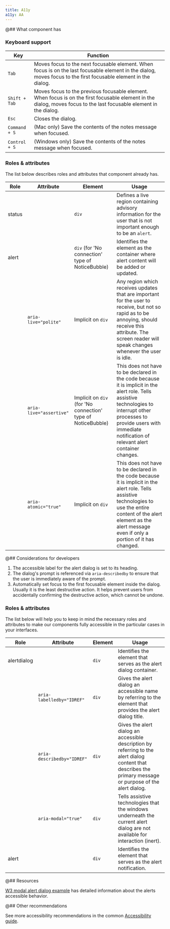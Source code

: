 ```yaml
---
title: A11y
a11y: AA
---
```


@## What component has

### Keyboard support

| Key           | Function                                                                                                                                                            |
| ------------- | ------------------------------------------------------------------------------------------------------------------------------------------------------------------- |
| `Tab`         | Moves focus to the next focusable element. When focus is on the last focusable element in the dialog, moves focus to the first focusable element in the dialog.     |
| `Shift + Tab` | Moves focus to the previous focusable element. When focus is on the first focusable element in the dialog, moves focus to the last focusable element in the dialog. |
| `Esc`         | Closes the dialog.                                                                                                                                                  |
| `Command + S` | (Mac only) Save the contents of the notes message when focused.                                                                                                     |
| `Control + S` | (Windows only) Save the contents of the notes message when focused.                                                                                                 |

### Roles & attributes

The list below describes roles and attributes that component already has.

| Role   | Attribute               | Element                                                      | Usage                                                                                                                                                                                                                               |
| ------ | ----------------------- | ------------------------------------------------------------ | ----------------------------------------------------------------------------------------------------------------------------------------------------------------------------------------------------------------------------------- |
| status |                         | `div`                                                        | Defines a live region containing advisory information for the user that is not important enough to be an `alert`.                                                                                                                   |
| alert  |                         | `div` (for 'No connection' type of NoticeBubble)             | Identifies the element as the container where alert content will be added or updated.                                                                                                                                               |
|        | `aria-live="polite"`    | Implicit on `div`                                            | Any region which receives updates that are important for the user to receive, but not so rapid as to be annoying, should receive this attribute. The screen reader will speak changes whenever the user is idle.                    |
|        | `aria-live="assertive"` | Implicit on `div` (for 'No connection' type of NoticeBubble) | This does not have to be declared in the code because it is implicit in the alert role. Tells assistive technologies to interrupt other processes to provide users with immediate notification of relevant alert container changes. |
|        | `aria-atomic="true"`    | Implicit on `div`                                            | This does not have to be declared in the code because it is implicit in the alert role. Tells assistive technologies to use the entire content of the alert element as the alert message even if only a portion of it has changed.  |

@## Considerations for developers

1. The accessible label for the alert dialog is set to its heading.
2. The dialog's prompt is referenced via `aria-describedby` to ensure that the user is immediately aware of the prompt.
3. Automatically set focus to the first focusable element inside the dialog. Usually it is the least destructive action. It helps prevent users from accidentally confirming the destructive action, which cannot be undone.

### Roles & attributes

The list below will help you to keep in mind the necessary roles and attributes to make our components fully accessible in the particular cases in your interfaces.

| Role        | Attribute                  | Element | Usage                                                                                                                                                        |
| ----------- | -------------------------- | ------- | ------------------------------------------------------------------------------------------------------------------------------------------------------------ |
| alertdialog |                            | `div`   | Identifies the element that serves as the alert dialog container.                                                                                            |
|             | `aria-labelledby="IDREF"`  | `div`   | Gives the alert dialog an accessible name by referring to the element that provides the alert dialog title.                                                  |
|             | `aria-describedby="IDREF"` | `div`   | Gives the alert dialog an accessible description by referring to the alert dialog content that describes the primary message or purpose of the alert dialog. |
|             | `aria-modal="true"`        | `div`   | Tells assistive technologies that the windows underneath the current alert dialog are not available for interaction (inert).                                 |
| alert       |                            | `div`   | Identifies the element that serves as the alert notification.                                                                                                |

@## Resources

[W3 modal alert dialog example](https://www.w3.org/TR/wai-aria-practices-1.1/examples/dialog-modal/alertdialog.html) has detailed information about the alerts accessible behavior.

@## Other recommendations

See more accessibility recommendations in the common [Accessibility guide](/core-principles/a11y/).
